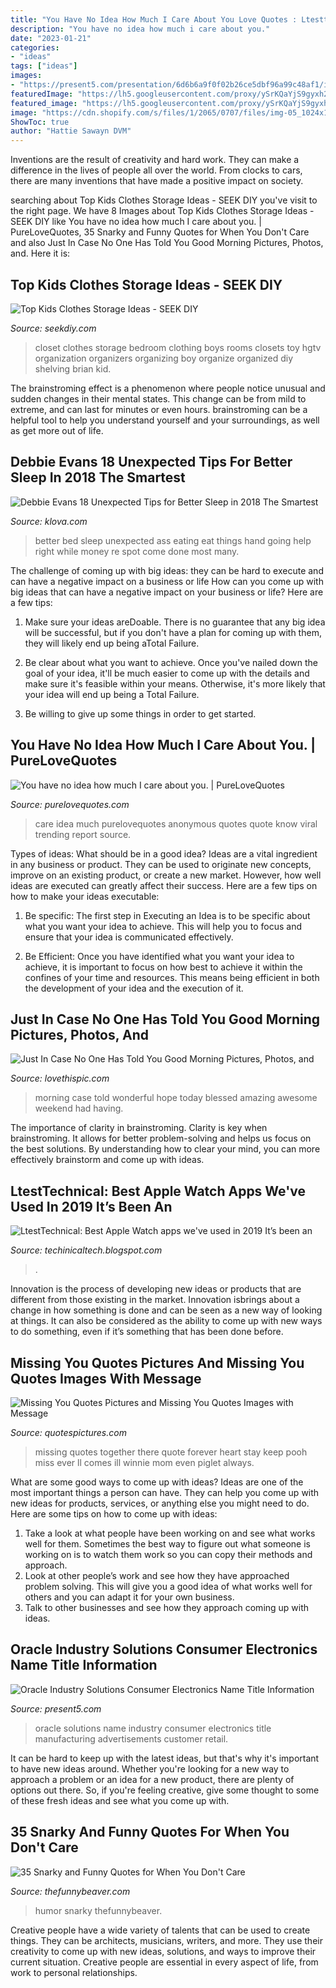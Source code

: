 ```yaml
---
title: "You Have No Idea How Much I Care About You Love Quotes : Ltesttechnical: Best Apple Watch Apps We&#039;ve Used In 2019 It’s Been An"
description: "You have no idea how much i care about you."
date: "2023-01-21"
categories:
- "ideas"
tags: ["ideas"]
images:
- "https://present5.com/presentation/6d6b6a9f0f02b26ce5dbf96a99c48af1/image-24.jpg"
featuredImage: "https://lh5.googleusercontent.com/proxy/ySrKQaYjS9gyxh2LConac_MYYrkvyv99GhyQxVgDM9BghxFyJWdhKaaCnlq7_YRFvAjaE0W3Xm9NYb787dQylNm0D_PfdJZh3_w3sNhGYA=w1200-h630-p-k-no-nu"
featured_image: "https://lh5.googleusercontent.com/proxy/ySrKQaYjS9gyxh2LConac_MYYrkvyv99GhyQxVgDM9BghxFyJWdhKaaCnlq7_YRFvAjaE0W3Xm9NYb787dQylNm0D_PfdJZh3_w3sNhGYA=w1200-h630-p-k-no-nu"
image: "https://cdn.shopify.com/s/files/1/2065/0707/files/img-05_1024x1024.jpg?v=1515456652"
ShowToc: true
author: "Hattie Sawayn DVM"
---
```



Inventions are the result of creativity and hard work. They can make a difference in the lives of people all over the world. From clocks to cars, there are many inventions that have made a positive impact on society.

	

		
searching about Top Kids Clothes Storage Ideas - SEEK DIY you've visit to the right page. We have 8 Images about Top Kids Clothes Storage Ideas - SEEK DIY like You have no idea how much I care about you. | PureLoveQuotes, 35 Snarky and Funny Quotes for When You Don&#039;t Care and also Just In Case No One Has Told You Good Morning Pictures, Photos, and. Here it is:
		
    
## Top Kids Clothes Storage Ideas - SEEK DIY

<img loading=lazy src="https://seekdiy.com/wp-content/uploads/2016/10/kids-clothes-storage-4.jpg" onerror="this.onerror=null;this.src='https://tse2.mm.bing.net/th?id=OIP.4N1F1o-TYXt6TfUowX6VygHaJ4&amp;pid=15.1';" alt="Top Kids Clothes Storage Ideas - SEEK DIY">

_Source: seekdiy.com_

>closet clothes storage bedroom clothing boys rooms closets toy hgtv organization organizers organizing boy organize organized diy shelving brian kid. 

	

The brainstroming effect is a phenomenon where people notice unusual and sudden changes in their mental states. This change can be from mild to extreme, and can last for minutes or even hours. brainstroming can be a helpful tool to help you understand yourself and your surroundings, as well as get more out of life.

    
## Debbie Evans 18 Unexpected Tips For Better Sleep In 2018 The Smartest

<img loading=lazy src="https://cdn.shopify.com/s/files/1/2065/0707/files/img-05_1024x1024.jpg?v=1515456652" onerror="this.onerror=null;this.src='https://tse2.mm.bing.net/th?id=OIP.kEBLW8rWikkYv9gLp6HFHQHaGK&amp;pid=15.1';" alt="Debbie Evans 18 Unexpected Tips for Better Sleep in 2018 The Smartest">

_Source: klova.com_

>better bed sleep unexpected ass eating eat things hand going help right while money re spot come done most many. 

	

The challenge of coming up with big ideas: they can be hard to execute and can have a negative impact on a business or life
How can you come up with big ideas that can have a negative impact on your business or life? Here are a few tips: 
1. Make sure your ideas areDoable. There is no guarantee that any big idea will be successful, but if you don't have a plan for coming up with them, they will likely end up being aTotal Failure. 

2. Be clear about what you want to achieve. Once you've nailed down the goal of your idea, it'll be much easier to come up with the details and make sure it's feasible within your means. Otherwise, it's more likely that your idea will end up being a Total Failure. 

3. Be willing to give up some things in order to get started.

    
## You Have No Idea How Much I Care About You. | PureLoveQuotes

<img loading=lazy src="https://www.purelovequotes.com/images/quotes/1200/you-have-no-idea-how-much-i.jpg?v=1" onerror="this.onerror=null;this.src='https://tse2.mm.bing.net/th?id=OIP.5Inj3fl4TXp5w3TF71AQpAHaKi&amp;pid=15.1';" alt="You have no idea how much I care about you. | PureLoveQuotes">

_Source: purelovequotes.com_

>care idea much purelovequotes anonymous quotes quote know viral trending report source. 

	

Types of ideas: What should be in a good idea?
Ideas are a vital ingredient in any business or product. They can be used to originate new concepts, improve on an existing product, or create a new market. However, how well ideas are executed can greatly affect their success. Here are a few tips on how to make your ideas executable:
1. Be specific: The first step in Executing an Idea is to be specific about what you want your idea to achieve. This will help you to focus and ensure that your idea is communicated effectively.

2. Be Efficient: Once you have identified what you want your idea to achieve, it is important to focus on how best to achieve it within the confines of your time and resources. This means being efficient in both the development of your idea and the execution of it.


    
## Just In Case No One Has Told You Good Morning Pictures, Photos, And

<img loading=lazy src="http://www.lovethispic.com/uploaded_images/164370-Just-In-Case-No-One-Has-Told-You-Good-Morning.jpg" onerror="this.onerror=null;this.src='https://tse3.mm.bing.net/th?id=OIP.bTlKVkYu5ZKdUUF-MeyHOAHaHa&amp;pid=15.1';" alt="Just In Case No One Has Told You Good Morning Pictures, Photos, and">

_Source: lovethispic.com_

>morning case told wonderful hope today blessed amazing awesome weekend had having. 

	

The importance of clarity in brainstroming.
Clarity is key when brainstroming. It allows for better problem-solving and helps us focus on the best solutions. By understanding how to clear your mind, you can more effectively brainstorm and come up with ideas.

    
## LtestTechnical: Best Apple Watch Apps We&#039;ve Used In 2019 It’s Been An

<img loading=lazy src="https://lh5.googleusercontent.com/proxy/ySrKQaYjS9gyxh2LConac_MYYrkvyv99GhyQxVgDM9BghxFyJWdhKaaCnlq7_YRFvAjaE0W3Xm9NYb787dQylNm0D_PfdJZh3_w3sNhGYA=w1200-h630-p-k-no-nu" onerror="this.onerror=null;this.src='https://tse1.mm.bing.net/th?id=OIP.RpA6hGS32hc2VIVNEvtmXwHaEK&amp;pid=15.1';" alt="LtestTechnical: Best Apple Watch apps we&#039;ve used in 2019 It’s been an">

_Source: techinicaltech.blogspot.com_

>. 

	

Innovation is the process of developing new ideas or products that are different from those existing in the market. Innovation isbrings about a change in how something is done and can be seen as a new way of looking at things. It can also be considered as the ability to come up with new ways to do something, even if it’s something that has been done before.

    
## Missing You Quotes Pictures And Missing You Quotes Images With Message

<img loading=lazy src="http://quotespictures.com/wp-content/uploads/2013/07/if-there-ever-comes-a-day-when-we-cant-be-together-keep-me-in-your-heart-ill-stay-there-forever-missing-you-quote.jpg" onerror="this.onerror=null;this.src='https://tse3.mm.bing.net/th?id=OIP.afZAqBO4R9vYiayfnxQyrgAAAA&amp;pid=15.1';" alt="Missing You Quotes Pictures and Missing You Quotes Images with Message">

_Source: quotespictures.com_

>missing quotes together there quote forever heart stay keep pooh miss ever ll comes ill winnie mom even piglet always. 

	

What are some good ways to come up with ideas?
Ideas are one of the most important things a person can have. They can help you come up with new ideas for products, services, or anything else you might need to do. Here are some tips on how to come up with ideas: 
1. Take a look at what people have been working on and see what works well for them. Sometimes the best way to figure out what someone is working on is to watch them work so you can copy their methods and approach. 
2. Look at other people’s work and see how they have approached problem solving. This will give you a good idea of what works well for others and you can adapt it for your own business. 
3. Talk to other businesses and see how they approach coming up with ideas.

    
## Oracle Industry Solutions Consumer Electronics Name Title Information

<img loading=lazy src="https://present5.com/presentation/6d6b6a9f0f02b26ce5dbf96a99c48af1/image-24.jpg" onerror="this.onerror=null;this.src='https://tse1.mm.bing.net/th?id=OIP.jhozXplgNrHlLlMKmCizZQHaFj&amp;pid=15.1';" alt="Oracle Industry Solutions Consumer Electronics Name Title Information">

_Source: present5.com_

>oracle solutions name industry consumer electronics title manufacturing advertisements customer retail. 

	

It can be hard to keep up with the latest ideas, but that's why it's important to have new ideas around. Whether you're looking for a new way to approach a problem or an idea for a new product, there are plenty of options out there. So, if you're feeling creative, give some thought to some of these fresh ideas and see what you come up with.

    
## 35 Snarky And Funny Quotes For When You Don&#039;t Care

<img loading=lazy src="https://i2.wp.com/thefunnybeaver.com/wp-content/uploads/2018/08/quote-nothing-saves-money.jpg?resize=564%2C752" onerror="this.onerror=null;this.src='https://tse1.mm.bing.net/th?id=OIP.TWNMujRvsoVRekLzkmQDggHaJ4&amp;pid=15.1';" alt="35 Snarky and Funny Quotes for When You Don&#039;t Care">

_Source: thefunnybeaver.com_

>humor snarky thefunnybeaver. 

	

Creative people have a wide variety of talents that can be used to create things. They can be architects, musicians, writers, and more. They use their creativity to come up with new ideas, solutions, and ways to improve their current situation. Creative people are essential in every aspect of life, from work to personal relationships.

